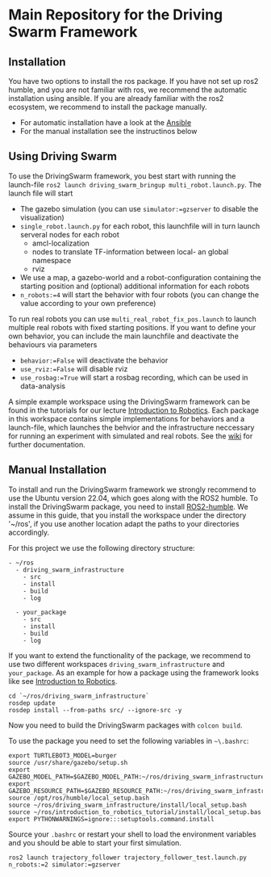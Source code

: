# Main Repository for the Driving Swarm Framework

## Installation

You have two options to install the ros package. If you have not set up ros2 humble, and you are not familiar with ros, we recommend the automatic installation using ansible. If you are already familiar with the ros2 ecosystem, we recommend to install the package manually.

- For automatic installation have a look at the [Ansible](https://github.com/ovgu-FINken/driving_swarm_ansible)
- For the manual installation see the instructinos below


## Using Driving Swarm

To use the DrivingSwarm framework, you best start with running the launch-file `ros2 launch driving_swarm_bringup multi_robot.launch.py`.
The launch file will start
- The gazebo simulation (you can use `simulator:=gzserver` to disable the visualization)
- `single_robot.launch.py` for each robot, this launchfile will in turn launch serveral nodes for each robot
  - amcl-localization
  - nodes to translate TF-information between local- an global namespace
  - rviz
- We use a map, a gazebo-world and a robot-configuration containing the starting position and (optional) additional information for each robots
- `n_robots:=4` will start the behavior with four robots (you can change the value according to your own preference)

To run real robots you can use `multi_real_robot_fix_pos.launch` to launch multiple real robots with fixed starting positions.
If you want to define your own behavior, you can include the main launchfile and deactivate the behaviours via parameters
- `behavior:=False` will deactivate the behavior
- `use_rviz:=False` will disable rviz
- `use_rosbag:=True` will start a rosbag recording, which can be used in data-analysis

A simple example workspace using the DrivingSwarm framework can be found in the tutorials for our lecture [Introduction to Robotics](https://github.com/ovgu-FINken/introduction_to_robotics_tutorial/tree/main/src/reactive_behaviour). Each package in this workspace contains simple implementations for behaviors and a launch-file, which launches the behvior and the infrastructure neccessary for running an experiment with simulated and real robots.
See the [wiki](https://github.com/ovgu-FINken/driving_swarm_infrastructure/wiki) for further documentation.


## Manual Installation

To install and run the DrivingSwarm framework we strongly recommend to use the Ubuntu version 22.04, which goes along with the ROS2 humble.
To install the DrivingSwarm package, you need to install [ROS2-humble](https://docs.ros.org/en/humble/Installation.html).
We assume in this guide, that you install the workspace under the directory '~/ros', if you use another location adapt the paths to your directories accordingly.


For this project we use the following directory structure:
```
- ~/ros
  - driving_swarm_infrastructure
    - src
    - install
    - build
    - log

  - your_package
    - src
    - install
    - build
    - log
```

If you want to extend the functionality of the package, we recommend to use two different workspaces `driving_swarm_infrastructure` and `your_package`. As an example for how a package using the framework looks like see [Introduction to Robotics](https://github.com/ovgu-FINken/introduction_to_robotics_tutorial/).

```
cd `~/ros/driving_swarm_infrastructure`
rosdep update
rosdep install --from-paths src/ --ignore-src -y
```
Now you need to build the DrivingSwarm packages with `colcon build`.

To use the package you need to set the following variables in `~\.bashrc`:
```
export TURTLEBOT3_MODEL=burger
source /usr/share/gazebo/setup.sh
export GAZEBO_MODEL_PATH=$GAZEBO_MODEL_PATH:~/ros/driving_swarm_infrastructure/src/driving_swarm_bringup/models/:/opt/ros/humble/share/turtlebot3_gazebo/models
export GAZEBO_RESOURCE_PATH=$GAZEBO_RESOURCE_PATH:~/ros/driving_swarm_infrastructure/src/driving_swarm_bringup/worlds/:/opt/ros/humble/share/turtlebot3_gazebo/models
source /opt/ros/humble/local_setup.bash
source ~/ros/driving_swarm_infrastructure/install/local_setup.bash
source ~/ros/introduction_to_robotics_tutorial/install/local_setup.bas
export PYTHONWARNINGS=ignore:::setuptools.command.install
```

Source your `.bashrc` or restart your shell to load the environment variables and you should be able to start your first simulation.
```
ros2 launch trajectory_follower trajectory_follower_test.launch.py n_robots:=2 simulator:=gzserver
```
